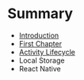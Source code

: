 # Summary

* [Introduction](README.md)
* [First Chapter](chapter1.md)
* [Activity Lifecycle](activity_lifecycle.md)
* Local Storage
* React Native


